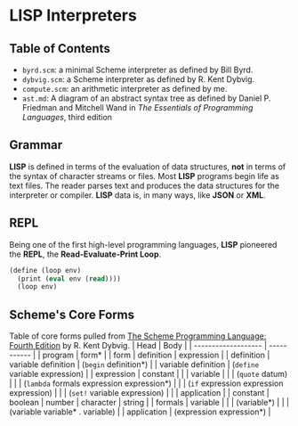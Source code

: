 # LISP Interpreters

## Table of Contents
- `byrd.scm`: a minimal Scheme interpreter as defined by Bill Byrd.
- `dybvig.scm`: a Scheme interpreter as defined by R. Kent Dybvig.
- `compute.scm`: an arithmetic interpreter as defined by me.
- `ast.md`: A diagram of an abstract syntax tree as defined by Daniel P. Friedman and Mitchell Wand in *The Essentials of Programming Languages*, third edition

## Grammar
**LISP** is defined in terms of the evaluation of data structures, **not** in terms of the syntax of character streams or files.
Most **LISP** programs begin life as text files. The reader parses text and produces the data structures for the interpreter or compiler. 
**LISP** data is, in many ways, like **JSON** or **XML**.

## REPL

Being one of the first high-level programming languages, **LISP** pioneered the **REPL**, the **Read-Evaluate-Print Loop**.

```scheme
(define (loop env)
  (print (eval env (read))))
  (loop env)
```

## Scheme's Core Forms
Table of core forms pulled from [The Scheme Programming Language: Fourth Edition](https://www.scheme.com/tspl4/) by R. Kent Dybvig.
| Head                | Body        |
| ------------------- | ----------- |
| program             | form\* |
| form                | definition \| expression |
| definition          | variable definition \| (`begin` definition\*) |
| variable definition | (`define` variable expression) |
| expression          | constant |
|                     | variable |
|                     | (`quote` datum) |
|                     | (`lambda` formals expression expression\*) |
|                     | (`if` expression expression expression) |
|                     | (`set!` variable expression) |
|                     | application |
| constant            | boolean \| number \| character \| string |
| formals             | variable |
|                     | (variable\*) |
|                     | (variable variable\* . variable) |
| application         | (expression expression\*) |
